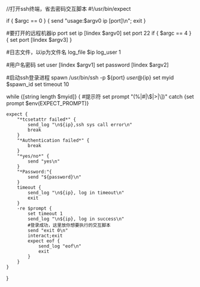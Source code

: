 //打开ssh终端，省去密码交互脚本
#!/usr/bin/expect

if { $argc == 0 }
{
	send "usage:$argv0 ip \[port\]\n";
	exit
}

#要打开的远程机器ip port
set ip [lindex $argv0]
set port 22
if { $argc == 4 }
{
	set port [lindex $argv3]
}

#日志文件，以ip为文件名
log_file $ip
log_user 1

#用户名密码
set user [lindex $argv1]
set password [lindex $argv2]

#启动ssh登录进程
spawn /usr/bin/ssh -p ${port} ${user}@${ip}
set myid $spawn_id
set timeout 10

while {[string length $myid]}
{
	#提示符
	set prompt "(%|#|\\$|>|\\])"
	catch {set prompt $env(EXPECT_PROMPT)}
	
	expect {
		"*tcsetattr failed*" {
			send_log "\n${ip},ssh sys call error\n"
			break
		}
		"*Authentication failed*" {
			break
		}
		"*yes/no*" {
			send "yes\n"
		}
		"*Password:"{
			send "${password}\n"
		}
		timeout {
			send_log "\n${ip}, log in timeout\n"
			exit
		}
		-re $prompt {
			set timeout 1
			send_log "\n${ip}, log in success\n"
			#登录成功，这里放你想要执行的交互脚本
			send "exit 0\n"
			interact;exit
			expect eof {
				send_log "eof\n"
				exit
			}
		}
	}
}












































